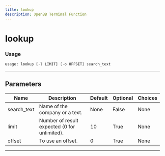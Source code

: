 ```yaml
---
title: lookup
description: OpenBB Terminal Function
---
```


# lookup


### Usage 
```python
usage: lookup [-l LIMIT] [-o OFFSET] search_text
```
---
## Parameters
| Name | Description | Default | Optional | Choices |
| ---- | ----------- | ------- | -------- | ------- |
| search_text | Name of the company or a text. | None | False | None |
| limit | Number of result expected (0 for unlimited). | 10 | True | None |
| offset | To use an offset. | 0 | True | None |
---
